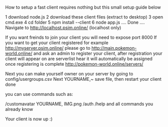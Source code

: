 How to setup a fast client requires nothing but this small setup guide below

1 download node.js
2 download these client files (extract to desktop)
3 open cmd.exe
4 cd folder
5 npm install --client
6 node app.js
....
Done
....
Navigate to http://localhost.psim.online/ (localhost only)

If you want freinds to join your client you will need to expose port 8000
If you want to get your client registered for example http://myserver.psim.online/ please go to http://main.pokemon-world.online/ and ask an admin to register your client, after registration your client will appear on are serverlist hear it will automatically be assigned once registering is complete http://pokemon-world.online/servers/

Next you can make yourself owner on your server by going to config/usergroups.csv
Next YOURNAME,~ save file, then restart your client done

you can use commands such as:

/customavatar YOURNAME, IMG.png
/auth
/help
 and all commands you already know
 
 
  Your client is now up :)



